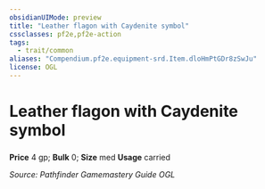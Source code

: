 ```yaml
---
obsidianUIMode: preview
title: "Leather flagon with Caydenite symbol"
cssclasses: pf2e,pf2e-action
tags:
  - trait/common
aliases: "Compendium.pf2e.equipment-srd.Item.dloHmPtGDr8zSwJu"
license: OGL
---
```

# Leather flagon with Caydenite symbol

### 


**Price** 4 gp; 
**Bulk** 0; **Size** med
**Usage** carried



*Source: Pathfinder Gamemastery Guide*
*OGL*